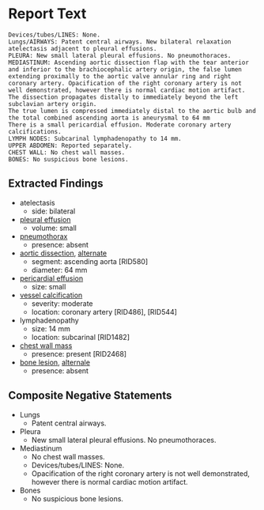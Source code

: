 # Report Text

```text
Devices/tubes/LINES: None.
Lungs/AIRWAYS: Patent central airways. New bilateral relaxation atelectasis adjacent to pleural effusions.
PLEURA: New small lateral pleural effusions. No pneumothoraces.
MEDIASTINUM: Ascending aortic dissection flap with the tear anterior and inferior to the brachiocephalic artery origin, the false lumen extending proximally to the aortic valve annular ring and right coronary artery. Opacification of the right coronary artery is not well demonstrated, however there is normal cardiac motion artifact.
The dissection propagates distally to immediately beyond the left subclavian artery origin.
The true lumen is compressed immediately distal to the aortic bulb and the total combined ascending aorta is aneurysmal to 64 mm
There is a small pericardial effusion. Moderate coronary artery calcifications.
LYMPH NODES: Subcarinal lymphadenopathy to 14 mm.
UPPER ABDOMEN: Reported separately.
CHEST WALL: No chest wall masses.
BONES: No suspicious bone lesions.
```

## Extracted Findings

- atelectasis
  - side: bilateral
- [pleural effusion](../../definitions/hood/pleural-effusion.md)
  - volume: small
- [pneumothorax](../../definitions/hood/pneumothorax.md)
  - presence: absent
- [aortic dissection](../../definitions/hood/aortic-dissection.md), [alternate](../../definitions/hood/aortic-measurements.md)
  - segment: ascending aorta \[RID580\]
  - diameter: 64 mm
- [pericardial effusion](../../definitions/hood/pericardial-effusion.md)
  - size: small
- [vessel calcification](../../definitions/nuance/coronary_artery_calcification.json)
  - severity: moderate
  - location: coronary artery \[RID486\], \[RID544\]
- lymphadenopathy
  - size: 14 mm
  - location: subcarinal \[RID1482\]
- [chest wall mass](../../definitions/nuance/chest_wall_mass.json)
  - presence: present \[RID2468\]
- [bone lesion](../../definitions/hood/sclerotic-lesion.md), [alternale](../../definitions/hood/lytic-lesion.md)
  - presence: absent

## Composite Negative Statements

- Lungs
  - Patent central airways.
- Pleura
  - New small lateral pleural effusions. No pneumothoraces.
- Mediastinum
  - No chest wall masses.
  - Devices/tubes/LINES: None.
  - Opacification of the right coronary artery is not well demonstrated, however there is normal cardiac motion artifact.
- Bones
  - No suspicious bone lesions.
